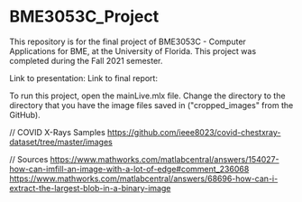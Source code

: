 # BME3053C_Project

This repository is for the final project of BME3053C - Computer Applications for BME, at the University of Florida. This project was completed during the Fall 2021 semester. 

Link to presentation:
Link to final report:

To run this project, open the mainLive.mlx file. Change the directory to the directory that you have the image files saved in ("cropped_images" from the GitHub).

// COVID X-Rays Samples
https://github.com/ieee8023/covid-chestxray-dataset/tree/master/images


// Sources
https://www.mathworks.com/matlabcentral/answers/154027-how-can-imfill-an-image-with-a-lot-of-edge#comment_236068
https://www.mathworks.com/matlabcentral/answers/68696-how-can-i-extract-the-largest-blob-in-a-binary-image



